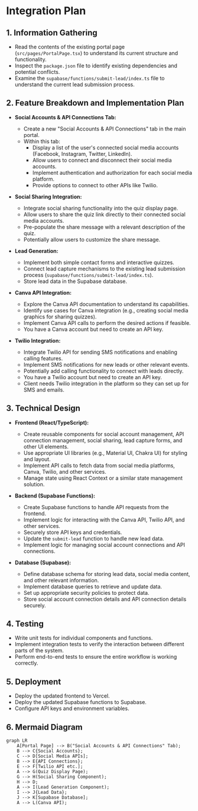 # Integration Plan

## 1. Information Gathering

*   Read the contents of the existing portal page (`src/pages/PortalPage.tsx`) to understand its current structure and functionality.
*   Inspect the `package.json` file to identify existing dependencies and potential conflicts.
*   Examine the `supabase/functions/submit-lead/index.ts` file to understand the current lead submission process.

## 2. Feature Breakdown and Implementation Plan

*   **Social Accounts & API Connections Tab:**
    *   Create a new "Social Accounts & API Connections" tab in the main portal.
    *   Within this tab:
        *   Display a list of the user's connected social media accounts (Facebook, Instagram, Twitter, LinkedIn).
        *   Allow users to connect and disconnect their social media accounts.
        *   Implement authentication and authorization for each social media platform.
        *   Provide options to connect to other APIs like Twilio.

*   **Social Sharing Integration:**
    *   Integrate social sharing functionality into the quiz display page.
    *   Allow users to share the quiz link directly to their connected social media accounts.
    *   Pre-populate the share message with a relevant description of the quiz.
    *   Potentially allow users to customize the share message.

*   **Lead Generation:**
    *   Implement both simple contact forms and interactive quizzes.
    *   Connect lead capture mechanisms to the existing lead submission process (`supabase/functions/submit-lead/index.ts`).
    *   Store lead data in the Supabase database.

*   **Canva API Integration:**
    *   Explore the Canva API documentation to understand its capabilities.
    *   Identify use cases for Canva integration (e.g., creating social media graphics for sharing quizzes).
    *   Implement Canva API calls to perform the desired actions if feasible.
    *   You have a Canva account but need to create an API key.

*   **Twilio Integration:**
    *   Integrate Twilio API for sending SMS notifications and enabling calling features.
    *   Implement SMS notifications for new leads or other relevant events.
    *   Potentially add calling functionality to connect with leads directly.
    *   You have a Twilio account but need to create an API key.
    *   Client needs Twilio integration in the platform so they can set up for SMS and emails.

## 3. Technical Design

*   **Frontend (React/TypeScript):**
    *   Create reusable components for social account management, API connection management, social sharing, lead capture forms, and other UI elements.
    *   Use appropriate UI libraries (e.g., Material UI, Chakra UI) for styling and layout.
    *   Implement API calls to fetch data from social media platforms, Canva, Twilio, and other services.
    *   Manage state using React Context or a similar state management solution.

*   **Backend (Supabase Functions):**
    *   Create Supabase functions to handle API requests from the frontend.
    *   Implement logic for interacting with the Canva API, Twilio API, and other services.
    *   Securely store API keys and credentials.
    *   Update the `submit-lead` function to handle new lead data.
    *   Implement logic for managing social account connections and API connections.

*   **Database (Supabase):**
    *   Define database schema for storing lead data, social media content, and other relevant information.
    *   Implement database queries to retrieve and update data.
    *   Set up appropriate security policies to protect data.
    *   Store social account connection details and API connection details securely.

## 4. Testing

*   Write unit tests for individual components and functions.
*   Implement integration tests to verify the interaction between different parts of the system.
*   Perform end-to-end tests to ensure the entire workflow is working correctly.

## 5. Deployment

*   Deploy the updated frontend to Vercel.
*   Deploy the updated Supabase functions to Supabase.
*   Configure API keys and environment variables.

## 6. Mermaid Diagram

```mermaid
graph LR
    A[Portal Page] --> B("Social Accounts & API Connections" Tab);
    B --> C{Social Accounts};
    C --> D[Social Media APIs];
    B --> E{API Connections};
    E --> F[Twilio API etc.];
    A --> G(Quiz Display Page);
    G --> H(Social Sharing Component);
    H --> D;
    A --> I(Lead Generation Component);
    I --> J{Lead Data};
    J --> K[Supabase Database];
    A --> L(Canva API);